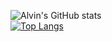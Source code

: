 ![Alvin's GitHub stats](https://github-readme-stats.vercel.app/api?username=alvinli04&show_icons=true&theme=gruvbox)\
[![Top Langs](https://github-readme-stats.vercel.app/api/top-langs/?username=alvinli04&layout=compact&theme=gruvbox&langs_count=10)](https://github.com/alvinli04/github-readme-stats)
